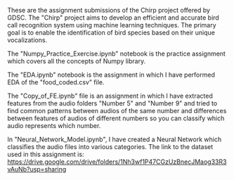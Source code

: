 These are the assignment submissions of the Chirp project offered by GDSC. The "Chirp" project aims to develop an efficient and accurate bird call recognition system using machine learning techniques. The primary goal is to enable the identification of bird species based on their unique vocalizations.

The "Numpy_Practice_Exercise.ipynb" notebook is the practice assignment which covers all the concepts of Numpy library.

The "EDA.ipynb" notebook is the assignment in which I have performed EDA of the "food_coded.csv" file.

The "Copy_of_FE.ipynb" file is an assignment in which I have extracted features from the audio folders "Number 5" and "Number 9" and tried to find common patterns between audios of the same number and differences between features of audios of different numbers so you can classify which audio represents which number. 

In "Neural_Network_Model.ipynb", I have created a Neural Network which classifies the audio files into various categories. The link to the dataset used in this assignment is: https://drive.google.com/drive/folders/1Nh3wf1P47CGzUzBnecJMaog33R3vAuNb?usp=sharing

 

